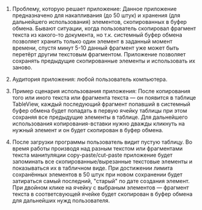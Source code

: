 1. Проблему, которую решает приложение:
Данное приложение предназначено для накапливания (до 50 штук) и хранения (для дальнейшего использования) элементов, скопированных в буфер обмена. 
Бывают ситуации, когда пользователь скопировал фрагмент текста из какого-то документа, но т.к. системный буфер обмена позволяет хранить только один элемент в заданный момент времени, спустя минут 5-10 данный фрагмент уже может быть перетёрт другим текстовым фрагментом. Приложение позволяет сохранять предыдущие скопированные элементы и использовать их заново.

2. Аудитория приложения: любой пользователь компьютера.

3. Пример сценария использования приложения:
После копирования того или иного текста или фрагмента текста — он появится в таблице TableView, каждый последующий фрагмент попавший в системный буфер обмена будет попадать в первую ячейку таблицы при этом сохраняя все предыдущие элементы в таблице. Для дальнейшего использования копирования-вставки нужно дважды кликнуть на нужный элемент и он будет скопирован в буфер обмена.

4. После загрузки программы пользователь видит пустую таблицу. Во время работы производя над разным текстом или фрагментами текста манипуляции copy-paste/cut-paste приложение будет запоминать все скопированные/вырезанные текстовые элементы и показываться их в табличном виде. При достижении лимита сохранённых элементов в 50 штук при новом сохранении будет затираться самый последний, "старый" по дате создания элемент. При двойном клике на ячейку с выбраным элементов — фрагмент текста в соответсвующей ячейке будет скопирован в буфер обмена для дальнейших нужд пользователя.